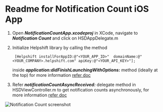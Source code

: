 Readme for Notification Count iOS App
=====================================

1. Open ***NotificationCountApp.xcodeproj*** in XCode, navigate to ***Notification Count*** and click on HSDAppDelegate.m

2. Initialize Helpshift library by calling the method
   
   ```
   	[Helpshift installForAppID:@"<YOUR_APP_ID>"  domainName:@"<YOUR_COMPANY>.helpshift.com" apiKey:@"<YOUR_API_KEY>"];
   ```
   inside ***application:didFinishLaunchingWithOptions:*** method (ideally at the top) 
   for more information [refer doc](http://www.helpshift.com/docs/howto/ios/v2.x/#authentication)

3. Refer ***notificationCountAsyncReceived:*** delegate method in HSDViewController.m to get notification counts asynchronously, 
   for more information [refer doc](http://www.helpshift.com/docs/howto/ios/v2.x/#notif-polling)


![Notification Count screenshot](/Screenshot.png)